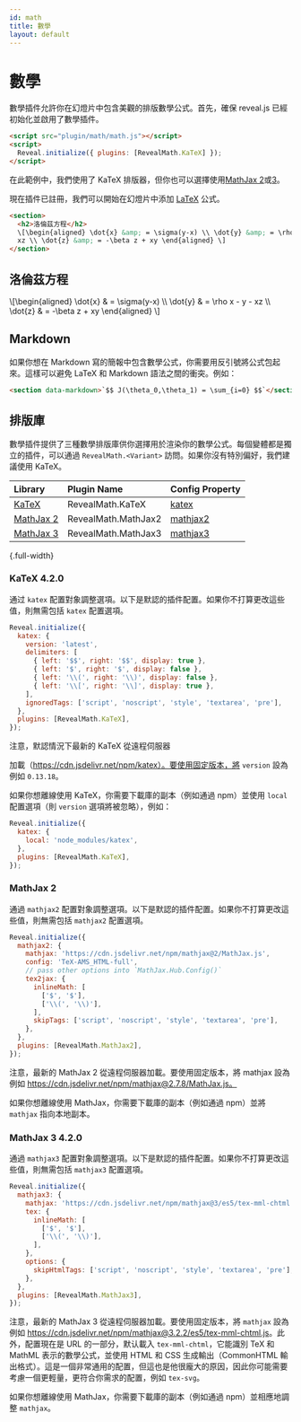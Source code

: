 ```yaml
---
id: math
title: 數學
layout: default
---
```


# 數學

數學插件允許你在幻燈片中包含美觀的排版數學公式。首先，確保 reveal.js 已經初始化並啟用了數學插件。

```html
<script src="plugin/math/math.js"></script>
<script>
  Reveal.initialize({ plugins: [RevealMath.KaTeX] });
</script>
```

在此範例中，我們使用了 KaTeX 排版器，但你也可以選擇使用[MathJax 2](#mathjax-2)或[3](#mathjax-3-4.2.0)。

現在插件已註冊，我們可以開始在幻燈片中添加 [LaTeX](https://en.wikipedia.org/wiki/LaTeX) 公式。

```html
<section>
  <h2>洛倫茲方程</h2>
  \[\begin{aligned} \dot{x} &amp; = \sigma(y-x) \\ \dot{y} &amp; = \rho x - y -
  xz \\ \dot{z} &amp; = -\beta z + xy \end{aligned} \]
</section>
```

<div class="reveal reveal-example">
  <div class="slides">
    <section>
      <h2>洛倫茲方程</h2>
      \[\begin{aligned}
      \dot{x} &amp; = \sigma(y-x) \\
      \dot{y} &amp; = \rho x - y - xz \\
      \dot{z} &amp; = -\beta z + xy
      \end{aligned} \]
    </section>
  </div>
</div>

## Markdown

如果你想在 Markdown 寫的簡報中包含數學公式，你需要用反引號將公式包起來。這樣可以避免 LaTeX 和 Markdown 語法之間的衝突。例如：

```html
<section data-markdown>`$$ J(\theta_0,\theta_1) = \sum_{i=0} $$`</section>
```

## 排版庫

數學插件提供了三種數學排版庫供你選擇用於渲染你的數學公式。每個變體都是獨立的插件，可以通過 `RevealMath.<Variant>` 訪問。如果你沒有特別偏好，我們建議使用 KaTeX。

| Library                                               | Plugin Name         | Config Property              |
| :---------------------------------------------------- | :------------------ | :--------------------------- |
| [KaTeX](https://katex.org/)                           | RevealMath.KaTeX    | [katex](#katex-4.2.0)        |
| [MathJax 2](https://docs.mathjax.org/en/v2.7-latest/) | RevealMath.MathJax2 | [mathjax2](#mathjax-2)       |
| [MathJax 3](https://www.mathjax.org/)                 | RevealMath.MathJax3 | [mathjax3](#mathjax-3-4.2.0) |

{.full-width}

### KaTeX <span class="r-version-badge new">4.2.0</span>

通过 `katex` 配置對象調整選項。以下是默認的插件配置。如果你不打算更改這些值，則無需包括 `katex` 配置選項。

```js
Reveal.initialize({
  katex: {
    version: 'latest',
    delimiters: [
      { left: '$$', right: '$$', display: true },
      { left: '$', right: '$', display: false },
      { left: '\\(', right: '\\)', display: false },
      { left: '\\[', right: '\\]', display: true },
    ],
    ignoredTags: ['script', 'noscript', 'style', 'textarea', 'pre'],
  },
  plugins: [RevealMath.KaTeX],
});
```

注意，默認情況下最新的 KaTeX 從遠程伺服器

加載（https://cdn.jsdelivr.net/npm/katex）。要使用固定版本，將 `version` 設為例如 `0.13.18`。

如果你想離線使用 KaTeX，你需要下載庫的副本（例如通過 npm）並使用 `local` 配置選項（則 `version` 選項將被忽略），例如：

```js
Reveal.initialize({
  katex: {
    local: 'node_modules/katex',
  },
  plugins: [RevealMath.KaTeX],
});
```

### MathJax 2

通過 `mathjax2` 配置對象調整選項。以下是默認的插件配置。如果你不打算更改這些值，則無需包括 `mathjax2` 配置選項。

```js
Reveal.initialize({
  mathjax2: {
    mathjax: 'https://cdn.jsdelivr.net/npm/mathjax@2/MathJax.js',
    config: 'TeX-AMS_HTML-full',
    // pass other options into `MathJax.Hub.Config()`
    tex2jax: {
      inlineMath: [
        ['$', '$'],
        ['\\(', '\\)'],
      ],
      skipTags: ['script', 'noscript', 'style', 'textarea', 'pre'],
    },
  },
  plugins: [RevealMath.MathJax2],
});
```

注意，最新的 MathJax 2 從遠程伺服器加載。要使用固定版本，將 mathjax 設為例如 https://cdn.jsdelivr.net/npm/mathjax@2.7.8/MathJax.js。

如果你想離線使用 MathJax，你需要下載庫的副本（例如通過 npm）並將 `mathjax` 指向本地副本。

### MathJax 3 <span class="r-version-badge new">4.2.0</span>

通過 `mathjax3` 配置對象調整選項。以下是默認的插件配置。如果你不打算更改這些值，則無需包括 `mathjax3` 配置選項。

```js
Reveal.initialize({
  mathjax3: {
    mathjax: 'https://cdn.jsdelivr.net/npm/mathjax@3/es5/tex-mml-chtml.js',
    tex: {
      inlineMath: [
        ['$', '$'],
        ['\\(', '\\)'],
      ],
    },
    options: {
      skipHtmlTags: ['script', 'noscript', 'style', 'textarea', 'pre'],
    },
  },
  plugins: [RevealMath.MathJax3],
});
```

注意，最新的 MathJax 3 從遠程伺服器加載。要使用固定版本，將 `mathjax` 設為例如 <https://cdn.jsdelivr.net/npm/mathjax@3.2.2/es5/tex-mml-chtml.js>。此外，配置現在是 URL 的一部分，默认載入 `tex-mml-chtml`，它能識別 TeX 和 MathML 表示的數學公式，並使用 HTML 和 CSS 生成輸出（CommonHTML 輸出格式）。這是一個非常通用的配置，但這也是他很龐大的原因，因此你可能需要考慮一個更輕量，更符合你需求的配置，例如 `tex-svg`。

如果你想離線使用 MathJax，你需要下載庫的副本（例如通過 npm）並相應地調整 `mathjax`。
